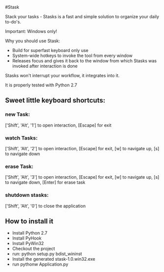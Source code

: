 #Stask

Stack your tasks - Stasks is a fast and simple solution to organize your daily to-do's.

Important: Windows only!

Why you should use Stask:
* Build for superfast keyboard only use
* System-wide hotkeys to invoke the tool from every window
* Releases focus and gives it back to the window from which Stasks was invoked after interaction is done

Stasks won't interrupt your workflow, it integrates into it.

It is properly tested with Python 2.7

## Sweet little keyboard shortcuts:

### new Task: 

['Shift', 'Alt', '1'] to open interaction, 
[Escape] for exit

### watch Tasks: 

['Shift', 'Alt', '2'] to open interaction, 
[Escape] for exit, 
[w] to navigate up, 
[s] to navigate down

### erase Task: 

['Shift', 'Alt', '3'] to open interaction, 
[Escape] for exit, 
[w] to navigate up, 
[s] to navigate down, 
[Enter] for erase task

### shutdown stasks: 

['Shift', 'Alt', '0'] to close the application

## How to install it

* Install Python 2.7
* Install PyHook
* Install PyWin32
* Checkout the project
* run: python setup.py bdist_wininst
* Install the generated stask-1.0.win32.exe
* run pythonw Application.py